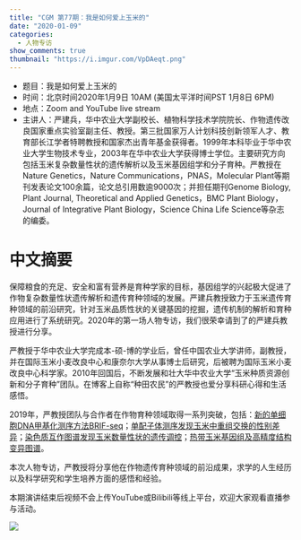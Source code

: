 ```yaml
---
title: "CGM 第77期：我是如何爱上玉米的"
date: "2020-01-09"
categories:
  - 人物专访
show_comments: true
thumbnail: "https://i.imgur.com/VpDAeqt.png"
---
```


- 题目：我是如何爱上玉米的
- 时间：北京时间2020年1月9日 10AM (美国太平洋时间PST 1月8日 6PM)
- 地点：Zoom and YouTube live stream
- 主讲人：严建兵，华中农业大学副校长、植物科学技术学院院长、作物遗传改良国家重点实验室副主任、教授。第三批国家万人计划科技创新领军人才、教育部长江学者特聘教授和国家杰出青年基金获得者。1999年本科毕业于华中农业大学生物技术专业，2003年在华中农业大学获得博士学位。主要研究方向包括玉米复杂数量性状的遗传解析以及玉米基因组学和分子育种。严教授在Nature Genetics，Nature Communications，PNAS，Molecular Plant等期刊发表论文100余篇，论文总引用数逾9000次；并担任期刊Genome Biology, Plant Journal, Theoretical and Applied Genetics，BMC Plant Biology，Journal of Integrative Plant Biology，Science China Life Science等杂志的编委。

# 中文摘要

保障粮食的充足、安全和富有营养是育种学家的目标，基因组学的兴起极大促进了作物复杂数量性状遗传解析和遗传育种领域的发展。严建兵教授致力于玉米遗传育种领域的前沿研究，针对玉米品质性状的关键基因的挖掘，遗传机制的解析和育种应用进行了系统研究。2020年的第一场人物专访，我们很荣幸请到了的严建兵教授进行分享。
 
严教授于华中农业大学完成本-硕-博的学业后，曾任中国农业大学讲师，副教授，并在国际玉米小麦改良中心和康奈尔大学从事博士后研究，后被聘为国际玉米小麦改良中心科学家。2010年回国后，不断发展和壮大华中农业大学“玉米种质资源创新和分子育种”团队。在博客上自称“种田农民”的严教授也爱分享科研心得和生活感悟。
 
2019年，严教授团队与合作者在作物育种领域取得一系列突破，包括：[新的单细胞DNA甲基化测序方法BRIF-seq](https://doi.org/10.1016/j.molp.2019.01.004)；[单配子体测序发现玉米中重组交换的性别差异](https://doi.org/10.1038/s41467-019-08786-x)；[染色质互作图谱发现玉米数量性状的遗传调控](https://doi.org/10.1038/s41467-019-10602-5)；[热带玉米基因组及高精度结构变异图谱](https://doi.org/10.1038/s41588-019-0427-6)。
 
本次人物专访，严教授将分享他在作物遗传育种领域的前沿成果，求学的人生经历以及科学研究和学生培养方面的感悟和经验。

本期演讲结束后视频不会上传YouTube或Bilibili等线上平台，欢迎大家观看直播参与活动。

![](https://i.imgur.com/VpDAeqt.png)


